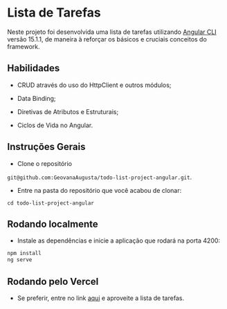 # Lista de Tarefas

Neste projeto foi desenvolvida uma lista de tarefas utilizando [Angular CLI](https://github.com/angular/angular-cli) versão 15.1.1, de maneira à reforçar os básicos e cruciais conceitos do framework.

## Habilidades

- CRUD através do uso do HttpClient e outros módulos;

- Data Binding;

- Diretivas de Atributos e Estruturais;

- Ciclos de Vida no Angular.

## Instruções Gerais

- Clone o repositório

 `git@github.com:GeovanaAugusta/todo-list-project-angular.git`.
 
 - Entre na pasta do repositório que você acabou de clonar:
    
 `cd todo-list-project-angular
`

## Rodando localmente

- Instale as dependências e inicie a aplicação que rodará na porta 4200:

``` bash
npm install
ng serve
```

## Rodando pelo Vercel

- Se preferir, entre no link <a href="https://autenticacao-login-angular.vercel.app" target="_blank">aqui</a> e aproveite a lista de tarefas.





